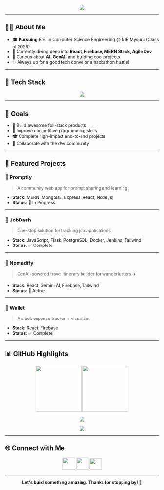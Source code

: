 <p align="center">
  <img src="https://readme-typing-svg.herokuapp.com?font=Fira+Code&size=24&duration=4000&pause=500&color=00C8FF&center=true&vCenter=true&width=700&lines=Hi+there%2C+I'm+Gahan+Pradhan+%F0%9F%91%8B;CS+Undergrad+%7C+Full+Stack+Developer+%7C+Tech+Enthusiast;Passionate+about+Web+Dev%2C+AI%2C+and+Problem+Solving" />
</p>

---

## 👨‍💻 About Me

- 🎓 **Pursuing** B.E. in Computer Science Engineering @ NIE Mysuru (Class of 2026)  
- 🌱 Currently diving deep into **React, Firebase, MERN Stack, Agile Dev**  
- 🧠 Curious about **AI, GenAI**, and building cool projects  
- ✨ Always up for a good tech convo or a hackathon hustle!

---

## 🚀 Tech Stack

<p align="center">
  <img src="https://skillicons.dev/icons?i=html,css,js,ts,react,nodejs,express,mongodb,tailwind,firebase,cpp,postgres,flask,docker,jenkins,git,github" />
</p>

---

## 🎯 Goals

- 🚀 Build awesome full-stack products  
- 🧠 Improve competitive programming skills  
- 🎓 Complete high-impact end-to-end projects  
- 💬 Collaborate with the dev community

---

## 💼 Featured Projects

### 📌 Promptly
> A community web app for prompt sharing and learning

- **Stack**: MERN (MongoDB, Express, React, Node.js)  
- **Status**: 🚧 In Progress  

---

### 📌 JobDash  
> One-stop solution for tracking job applications

- **Stack**: JavaScript, Flask, PostgreSQL, Docker, Jenkins, Tailwind  
- **Status**: ✅ Complete  

---

### 📌 Nomadify  
> GenAI-powered travel itinerary builder for wanderlusters ✈️

- **Stack**: React, Gemini AI, Firebase, Tailwind  
- **Status**: 🚀 Active  

---

### 📌 Wallet  
> A sleek expense tracker + visualizer  

- **Stack**: React, Firebase  
- **Status**: ✅ Complete

---

## 📊 GitHub Highlights

<p align="center">
  <img src="https://github-readme-stats.vercel.app/api?username=gahanpradhan&show_icons=true&theme=tokyonight" height="150"/>
  <img src="https://github-readme-stats.vercel.app/api/top-langs/?username=gahanpradhan&layout=compact&theme=radical" height="150"/>
</p>

<p align="center">
  <img src="https://github-readme-activity-graph.cyclic.app/graph?username=gahanpradhan&theme=github-compact" />
</p>

<p align="center">
  <img src="https://github.com/gahanpradhan/gahanpradhan/blob/output/github-contribution-grid-snake.svg" />
</p>

---

## 🌐 Connect with Me

<p align="center">
  <a href="https://www.linkedin.com/in/gahan-pradhan-7b9788252/" target="_blank" title="LinkedIn">
    <img src="https://skillicons.dev/icons?i=linkedin" height="40" />
  </a>
  <a href="https://www.instagram.com/gahanpradhan/" target="_blank" title="Instagram">
    <img src="https://skillicons.dev/icons?i=instagram" height="40" />
  </a>
  <a href="https://leetcode.com/u/Gahan_Pradhan_06/" target="_blank" title="LeetCode">
    <img src="https://upload.wikimedia.org/wikipedia/commons/1/19/LeetCode_logo_black.png" height="38" />
  </a>
</p>

---

<p align="center">
  <b>Let's build something amazing. Thanks for stopping by! 🌟</b>
</p>
